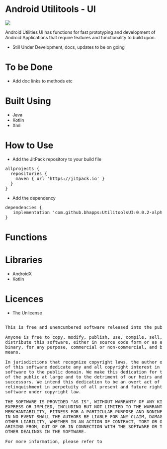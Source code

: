 # Android Utilitools - UI

[![](https://jitpack.io/v/bhapps/UtilitoolsUI.svg)](https://jitpack.io/#bhapps/UtilitoolsUI)

Android Utilities UI has functions for fast prototyping and development of Android Applications that require features and functionality to build upon.
* Still Under Development, docs, updates to be on going

# To be Done

* Add doc links to methods etc

# Built Using

* Java
* Kotlin
* Xml

# How to Use

* Add the JitPack repository to your build file 

<pre>
allprojects {
  repositories {
    maven { url 'https://jitpack.io' }
  }
}
</pre>

* Add the dependency

<pre>
dependencies {
   implementation 'com.github.bhapps:UtilitoolsUI:0.0.2-alpha'
}
</pre>

# Functions

# Libraries

* AndroidX
* Kotlin

# Licences

* The Unlicense

<pre>

This is free and unencumbered software released into the public domain.

Anyone is free to copy, modify, publish, use, compile, sell, or
distribute this software, either in source code form or as a compiled
binary, for any purpose, commercial or non-commercial, and by any
means.

In jurisdictions that recognize copyright laws, the author or authors
of this software dedicate any and all copyright interest in the
software to the public domain. We make this dedication for the benefit
of the public at large and to the detriment of our heirs and
successors. We intend this dedication to be an overt act of
relinquishment in perpetuity of all present and future rights to this
software under copyright law.

THE SOFTWARE IS PROVIDED "AS IS", WITHOUT WARRANTY OF ANY KIND,
EXPRESS OR IMPLIED, INCLUDING BUT NOT LIMITED TO THE WARRANTIES OF
MERCHANTABILITY, FITNESS FOR A PARTICULAR PURPOSE AND NONINFRINGEMENT.
IN NO EVENT SHALL THE AUTHORS BE LIABLE FOR ANY CLAIM, DAMAGES OR
OTHER LIABILITY, WHETHER IN AN ACTION OF CONTRACT, TORT OR OTHERWISE,
ARISING FROM, OUT OF OR IN CONNECTION WITH THE SOFTWARE OR THE USE OR
OTHER DEALINGS IN THE SOFTWARE.

For more information, please refer to <http://unlicense.org>

</pre>

